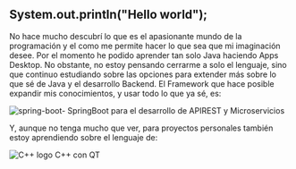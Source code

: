 ## System.out.println("Hello world");

No hace mucho descubrí lo que es el apasionante mundo de la programación y el como me permite hacer lo que sea que mi imaginación desee. Por el momento he podido aprender tan solo Java haciendo Apps Desktop. No obstante, no estoy pensando cerrarme a solo el lenguaje, sino que continuo estudiando sobre las opciones para extender más sobre lo que sé de Java y el desarrollo Backend. El Framework que hace posible expandir mis conocimientos, y usar todo lo que ya sé, es:

![spring-boot-](https://user-images.githubusercontent.com/114286961/215282948-56d898f5-32af-4a16-999c-91b0a3b49827.png) SpringBoot para el desarrollo de APIREST y Microservicios 

Y, aunque no tenga mucho que ver, para proyectos personales también estoy aprendiendo sobre el lenguaje de:

![C++ logo](https://user-images.githubusercontent.com/114286961/215284363-d2ca337f-14e1-4474-a469-912b1c485b07.png) C++ con QT
